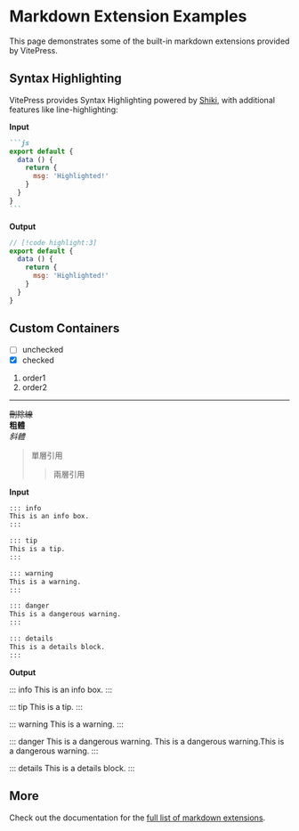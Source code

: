 # Markdown Extension Examples

This page demonstrates some of the built-in markdown extensions provided by VitePress.

## Syntax Highlighting

VitePress provides Syntax Highlighting powered by [Shiki](https://github.com/shikijs/shiki), with additional features like line-highlighting:

**Input**

````md
```js
export default {
  data () {
    return {
      msg: 'Highlighted!'
    }
  }
}
```
````

**Output**

```js 
// [!code highlight:3]
export default {
  data () {
    return {
      msg: 'Highlighted!'
    }
  }
}
```

## Custom Containers

- [ ] unchecked
- [x] checked
1. order1
2. order2

---

~~刪除線~~  
**粗體**  
*斜體*  
> 單層引用
> > 兩層引用


**Input**

```md
::: info
This is an info box.
:::

::: tip
This is a tip.
:::

::: warning
This is a warning.
:::

::: danger
This is a dangerous warning.
:::

::: details
This is a details block.
:::
```

**Output**

::: info
This is an info box.
:::

::: tip
This is a tip.
:::

::: warning
This is a warning.
:::

::: danger
This is a dangerous warning.
This is a dangerous warning.This is a dangerous warning.
:::

::: details 
This is a details block.
:::

## More

Check out the documentation for the [full list of markdown extensions](https://vitepress.dev/guide/markdown).
